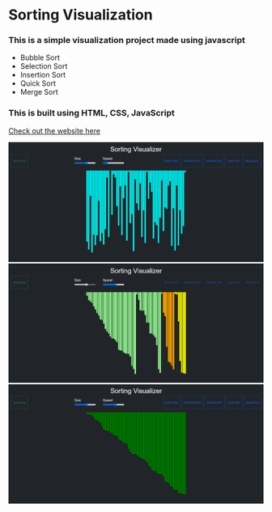 # Sorting Visualization

### This is a simple visualization project made using javascript

- Bubble Sort
- Selection Sort
- Insertion Sort
- Quick Sort
- Merge Sort

### This is built using HTML, CSS, JavaScript <br/>

[Check out the website here](amarjeetsortingvisualizer.netlify.app)

<img src="img/img1.png"> <br/>
<img src="img/img2.png"> <br/>
<img src="img/img3.png"> <br/>
